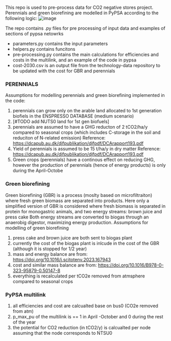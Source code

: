 This repo is used to pre-process data for CO2 negative stores project.
Perennials and green biorefining are modelled in PyPSA according to the following logic: 
![image](https://github.com/user-attachments/assets/48017eb5-f731-4ec2-8a74-bb7c6b60d3d1)


The repo contains .py files for pre processing of input data and examples of sections of pypsa netowrks
- parameters.py contains the input parameters
- helpers.py contains funcitons
- pre-processing.py contains the main calculations for efficiencies and costs in the multilink, and an example of the code in pypsa 
- cost-2030.csv is an output file from the technology-data repository to be updated with the cost for GBR and perennials 


### PERENNIALS 
Assumptions for modelling perennials and green biorefining implemented in the code: 
1) perennials can grow only on the arable land allocated to 1st generation biofiels in the ENSPRESSO DATABASE (medium scenario)
2) [#TODO add NUTS0 land for 1st gen biofuels]
3) perennials are assumed to have a GHG reducton of 2 tCO2/ha/y compared to seasonal crops (which includes C-storage in the soil and reduciton of N-related emission)
   Reference: https://dcapub.au.dk/djfpublikation/djfpdf/DCArapport193.pdf 
4) Yield of perennials is assumed to be 15 t/ha/y in dry matter
   Reference: https://dcapub.au.dk/djfpublikation/djfpdf/DCArapport193.pdf
5) Green crops (perennials) have a continous effect on reducing GHG, however the production of perennials (hence of energy products) is only during the April-Octobe

### Green biorefining
Green biorefining (GBR) is a process (moslty based on microfiltraiton) where fresh green biomass are separated into products.
Here only a simplified version of GBR is considered where fresh biomass is separated in protein for monogastric animals, and two energy streams: brown juice and press cake
Both energy streams are converted to biogas through an anaerobig digestor, maximizing energy production.
Assumptions for modelling of green biorefining
1) press cake and brown juice are both sent to biogas plant
2) currently the cost of the biogas plant is inlcude in the cost of the GBR (although it is stopped for 1/2 year)
3) mass and energy balance are from: https://doi.org/10.1016/j.scitotenv.2023.167943
4) cost and similar mass balance are from: https://doi.org/10.1016/B978-0-323-95879-0.50147-8
5) everything is recalculated per tCO2e removed from atmsphere compared to seasonal crops 

### PyPSA multilink 
1) all efficiencies and cost are calcualted base on bus0 (CO2e removed from atm)
2) p_max_pu of the multilink is == 1 in April -October and 0 during the rest of the year
3) the potential for CO2 reduction (in tCO2/y) is calcualted per node assuming that the node corresponds to NTSU0

